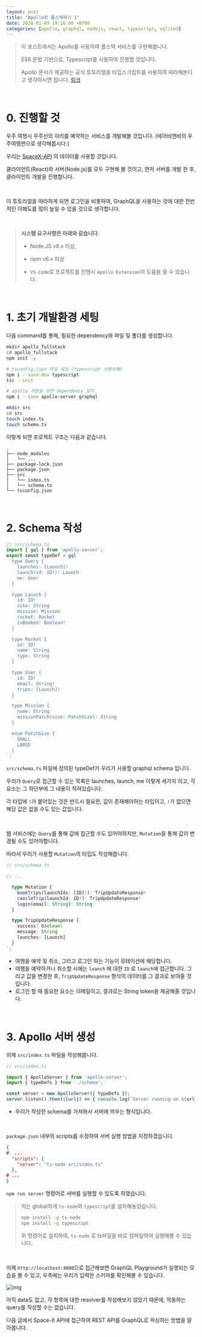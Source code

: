 ```yaml
---
layout: post
title: "Apollo로 풀스택하기 1"
date: 2020-01-09 19:16:00 +0700
categories: [apollo, graphql, nodejs, react, typescript, sqlite3]
---
```


>이 포스트에서는 Apollo를 사용하여 풀스택 서비스를 구현해봅니다.
>
>ES6 문법 기반으로, Typescript를 사용하여 진행할 것입니다.
>
>Apollo 문서가 제공하는 공식 튜토리얼을 타입스크립트를 사용하여 따라해본다고 생각하시면 됩니다. [링크](https://www.apollographql.com/docs/tutorial/introduction/)

<br/>

# 0. 진행할 것

우주 여행시 우주선의 자리를 예약하는 서비스를 개발해볼 것입니다. (에어비앤비의 우주여행판으로 생각해봅시다.)

우리는 [SpaceX-API](https://github.com/r-spacex/SpaceX-API) 의 데이터를 사용할 것입니다.

클라이언트(React)와 서버(Node.js)를 모두 구현해 볼 것이고, 먼저 서버를 개발 한 후, 클라이언트 개발을 진행합니다.

<br/>

이 튜토리얼을 따라하게 되면 로그인을 비롯하여, GraphQL을 사용하는 것에 대한 전반적인 이해도를 많이 높일 수 있을 것으로 생각합니다.

<br/>

> **시스템 요구사항은 아래와 같습니다.**
>
> * Node.JS v8.x 이상,
>
> * npm v6.x 이상
>
> * `VS-Code`로 프로젝트를 진행시 `Apollo Extension`이 도움을 줄 수 있습니다.

<br/>

# 1. 초기 개발환경 세팅

다음 command를 통해, 필요한 dependency와 파일 및 폴더를 생성합니다.

```bash
mkdir apollo_fullstack
cd apollo_fullstack
npm init -y

# tsconfig.json 파일 생성 (typescript 사용위해)
npm i --save-dev typescript
tsc --init

# apollo 개발을 위한 dependency 설치
npm i --save apollo-server graphql

mkdir src
cd src
touch index.ts
touch schema.ts
```

이렇게 되면 프로젝트 구조는 다음과 같습니다.

```
.
├── node_modules
│   └── ...
├── package-lock.json
├── package.json
├── src
│   └── index.ts
│   └── schema.ts
└── tsconfig.json
```

<br/>

# 2. Schema 작성

```typescript
// src/schema.ts
import { gql } from 'apollo-server';
export const typeDef = gql`
  type Query {
    launches: [Launch]!
    launch(id: ID!): Launch
    me: User
  }

  type Launch {
    id: ID!
    site: String
    mission: Mission
    rocket: Rocket
    isBooked: Boolean!
  }

  type Rocket {
    id: ID!
    name: String
    type: String
  }

  type User {
    id: ID!
    email: String!
    trips: [Launch]!
  }

  type Mission {
    name: String
    missionPatch(size: PatchSize): String
  }

  enum PatchSize {
    SMALL
    LARGE
  }
`;
```

`src/schema.ts` 파일에 정의된 typeDef가 우리가 사용할 graphql schema 입니다.

우리가 `Query`로 접근할 수 있는 목록은 launches, launch, me 이렇게 세가지 이고, 각 요소는 그 하단부에 그 내용이 적혀있습니다.

각 타입에 `!`가 붙어있는 것은 반드시 필요한, 값이 존재해야하는 타입이고, `!`가 없으면 해당 값은 없을 수도 있는 값입니다.

<br/>

웹 서비스에는 `Query`를 통해 값에 접근할 수도 있어야하지만, `Mutation`을 통해 값이 변경될 수도 있어야합니다.

따라서 우리가 사용할 `Mutation`의 타입도 작성해줍니다.

```typescript
// src/schema.ts

// ...

  type Mutation {
    bookTrips(launchIds: [ID]!): TripUpdateResponse!
    cancleTrip(launchId: ID!): TripUpdateResponse!
    login(email: String): String
  }

  type TripUpdateResponse {
    success: Boolean!
    message: String
    launches: [Launch]
  }
`;
```

* 여행을 예약 및 취소, 그리고 로그인 하는 기능이 뮤테이션에 해당합니다.
* 여행을 예약하거나 취소할 시에는 `luanch` 에 대한 `ID` 로 `launch`에 접근합니다. 그리고 값을 변경한 후, `TripUpdateResponse` 형식의 데이터를 그 결과로 보여줄 것입니다.
* 로그인 할 때 필요한 요소는 이메일이고, 결과로는 String token을 제공해줄 것입니다.

<br/>

# 3. Apollo 서버 생성

이제 `src/index.ts` 파일을 작성해봅니다.

```typescript
// src/index.ts

import { ApolloServer } from 'apollo-server';
import { typeDefs } from './schema';

const server = new ApolloServer({ typeDefs });
server.listen().then(({url}) => { console.log(`Server running on ${url}`)});
```

* 우리가 작성한 schema를 가져와서 서버에 띄우는 형식입니다.

<br/>

`package.json` 내부의 scripts를 수정하여 서버 실행 방법을 지정하겠습니다.

```json
{
#  ...
  "scripts": {
    "server": "ts-node src/index.ts"
  },
# ...
}
```

`npm run server` 명령어로 서버를 실행할 수 있도록 하였습니다.

> 저는 global하게 `ts-node`와 `typescript`를 설치해놓았습니다.
>
> ```bash
> npm install -g ts-node
> npm install -g typescript
> ```
>
> 위 명령어로 설치하여, `ts-node` 로 ts파일을 바로 컴파일하여 실행해볼 수 있습니다.

<br/>

이제 `http://localhost:4000`으로 접근해보면 GraphQL Playground가 실행되는 모습을 볼 수 있고, 우측에는 우리가 입력한 스키마를 확인해볼 수 있습니다.

![img](/assets/apollo-fullstack/1/playground.png)

아직 data도 없고, 각 항목에 대한 resolver를 작성해보지 않았기 때문에, 작동하는 query를 작성할 수는 없습니다.

다음 글에서 Space-X API에 접근하여 REST API를 GraphQL로 파싱하는 방법을 알아봅니다.

